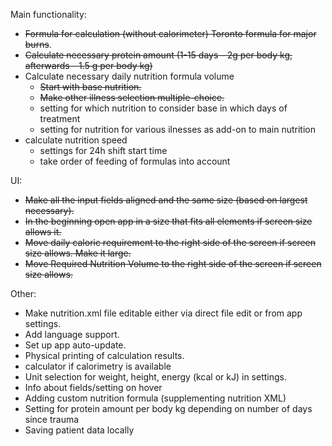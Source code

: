 Main functionality:
- ~~Formula for calculation (without calorimeter) Toronto formula for major burns~~. 
- ~~Calculate necessary protein amount (1-15 days - 2g per body kg, afterwards - 1.5 g per body kg)~~
- Calculate necessary daily nutrition formula volume
	- ~~Start with base nutrition.~~
	- ~~Make other illness selection multiple-choice.~~
	- setting for which nutrition to consider base in which days of treatment
	- setting for nutrition for various ilnesses as add-on to main nutrition
- calculate nutrition speed
	- settings for 24h shift start time
	- take order of feeding of formulas into account

UI:
- ~~Make all the input fields aligned and the same size (based on largest necessary).~~
- ~~In the beginning open app in a size that fits all elements if screen size allows it.~~
- ~~Move daily caloric requirement to the right side of the screen if screen size allows. Make it large.~~
- ~~Move Required Nutrition Volume to the right side of the screen if screen size allows.~~

Other:
- Make nutrition.xml file editable either via direct file edit or from app settings.
- Add language support.
- Set up app auto-update.
- Physical printing of calculation results.
- calculator if calorimetry is available
- Unit selection for weight, height, energy (kcal or kJ) in settings.
- Info about fields/setting on hover
- Adding custom nutrition formula (supplementing nutrition XML)
- Setting for protein amount per body kg depending on number of days since trauma
- Saving patient data locally


